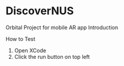 # DiscoverNUS
Orbital Project for mobile AR app
Introduction

How to Test
1. Open XCode
2. Click the run button on top left
